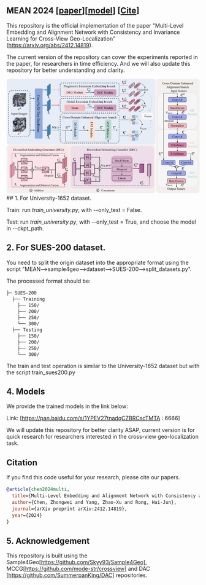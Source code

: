 ## MEAN 2024 [[paper](https://arxiv.org/abs/2412.14819)][[model](https://pan.baidu.com/s/1YPEV27tnadqCZBRCscTMTA)] [[Cite](#Citation)]
This repository is the official implementation of the paper "Multi-Level Embedding and Alignment Network with Consistency and Invariance Learning for Cross-View Geo-Localization" (https://arxiv.org/abs/2412.14819). 

The current version of the repository can cover the experiments reported in the paper, for researchers in time efficiency. And we will also update this repository for better understanding and clarity.

<img src="overview.png"/>
## 1. For University-1652 dataset.

Train: run *train_university.py*, with --only_test = False.

Test: run *train_university.py*, with --only_test = True, and choose the model in --ckpt_path.


## 2. For SUES-200 dataset.

You need to split the origin dataset into the appropriate format using the script "MEAN-->sample4geo-->dataset-->SUES-200-->split_datasets.py".

The processed format should be:

```
├─ SUES-200
  ├── Training
    ├── 150/
    ├── 200/
    ├── 250/
    └── 300/
  ├── Testing
    ├── 150/
    ├── 200/ 
    ├── 250/	
    └── 300/
```

The train and test operation is similar to the University-1652 dataset but with the script train_sues200.py

## 4. Models
We provide the trained models in the link below:

Link: [https://pan.baidu.com/s/1YPEV27tnadqCZBRCscTMTA : 6666]

We will update this repository for better clarity ASAP, current version is for quick research for researchers interested in the cross-view geo-localization task.

## Citation

 If you find this code useful for your research, please cite our papers.

```bibtex
@article{chen2024multi,
  title={Multi-Level Embedding and Alignment Network with Consistency and Invariance Learning for Cross-View Geo-Localization},
  author={Chen, Zhongwei and Yang, Zhao-Xu and Rong, Hai-Jun},
  journal={arXiv preprint arXiv:2412.14819},
  year={2024}
}
```

## 5. Acknowledgement
This repository is built using the Sample4Geo[https://github.com/Skyy93/Sample4Geo], MCCG[https://github.com/mode-str/crossview] and DAC [https://github.com/SummerpanKing/DAC] repositories.

